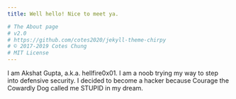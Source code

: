 ```yaml
---
title: Well hello! Nice to meet ya.

# The About page
# v2.0
# https://github.com/cotes2020/jekyll-theme-chirpy
# © 2017-2019 Cotes Chung
# MIT License
---
```


I am Akshat Gupta, a.k.a. hellfire0x01. I am a noob trying my way to step into defensive security. I decided to become a hacker because Courage the Cowardly Dog called me STUPID in my dream.